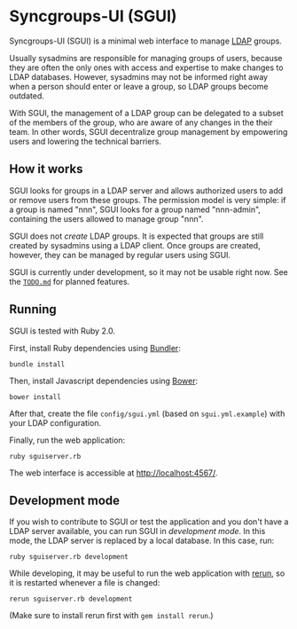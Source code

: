 # Syncgroups-UI (SGUI)

Syncgroups-UI (SGUI) is a minimal web interface to manage [LDAP](http://en.wikipedia.org/wiki/Lightweight_Directory_Access_Protocol) groups.

Usually sysadmins are responsible for managing groups of users, because they are often the only ones with access and expertise to make changes to LDAP databases. However, sysadmins may not be informed right away when a person should enter or leave a group, so LDAP groups become outdated.

With SGUI, the management of a LDAP group can be delegated to a subset of the members of the group, who are aware of any changes in the their team. In other words, SGUI decentralize group management by empowering users and lowering the technical barriers.

## How it works

SGUI looks for groups in a LDAP server and allows authorized users to add or remove users from these groups. The permission model is very simple: if a group is named "nnn", SGUI looks for a group named "nnn-admin", containing the users allowed to manage group "nnn".

SGUI does not *create* LDAP groups. It is expected that groups are still created by sysadmins using a LDAP client. Once groups are created, however, they can be managed by regular users using SGUI.

SGUI is currently under development, so it may not be usable right now. See the [`TODO.md`](TODO.md) for planned features.

## Running

SGUI is tested with Ruby 2.0.

First, install Ruby dependencies using [Bundler](http://bundler.io/):

    bundle install

Then, install Javascript dependencies using [Bower](http://bower.io/):

    bower install

After that, create the file `config/sgui.yml` (based on `sgui.yml.example`) with your LDAP configuration.

Finally, run the web application:

    ruby sguiserver.rb

The web interface is accessible at <http://localhost:4567/>.

## Development mode

If you wish to contribute to SGUI or test the application and you don't have a LDAP server available, you can run SGUI in *development mode*. In this mode, the LDAP server is replaced by a local database. In this case, run:

    ruby sguiserver.rb development

While developing, it may be useful to run the web application with [rerun](https://github.com/alexch/rerun), so it is restarted whenever a file is changed:

    rerun sguiserver.rb development

(Make sure to install rerun first with `gem install rerun`.)